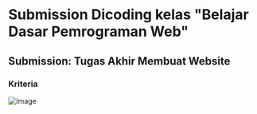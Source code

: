 # Submission Dicoding kelas "Belajar Dasar Pemrograman Web"

## Submission: Tugas Akhir Membuat Website

### Kriteria

![image](https://user-images.githubusercontent.com/84772741/207368648-c4c1d961-4aa1-45d3-bbe4-77783bacac7e.png)
